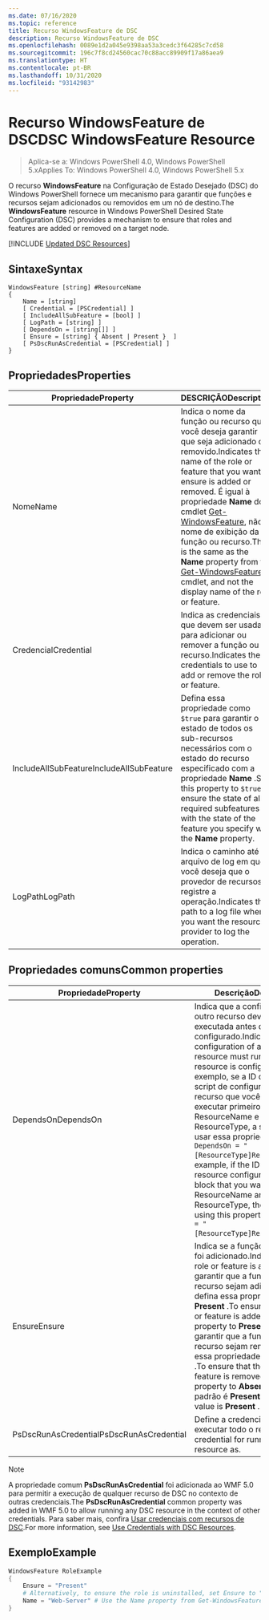 ```yaml
---
ms.date: 07/16/2020
ms.topic: reference
title: Recurso WindowsFeature de DSC
description: Recurso WindowsFeature de DSC
ms.openlocfilehash: 0089e1d2a045e9398aa53a3cedc3f64285c7cd58
ms.sourcegitcommit: 196c7f8cd24560cac70c88acc89909f17a86aea9
ms.translationtype: HT
ms.contentlocale: pt-BR
ms.lasthandoff: 10/31/2020
ms.locfileid: "93142983"
---
```

# <a name="dsc-windowsfeature-resource"></a><span data-ttu-id="2beb3-103">Recurso WindowsFeature de DSC</span><span class="sxs-lookup"><span data-stu-id="2beb3-103">DSC WindowsFeature Resource</span></span>

> <span data-ttu-id="2beb3-104">Aplica-se a: Windows PowerShell 4.0, Windows PowerShell 5.x</span><span class="sxs-lookup"><span data-stu-id="2beb3-104">Applies To: Windows PowerShell 4.0, Windows PowerShell 5.x</span></span>

<span data-ttu-id="2beb3-105">O recurso **WindowsFeature** na Configuração de Estado Desejado (DSC) do Windows PowerShell fornece um mecanismo para garantir que funções e recursos sejam adicionados ou removidos em um nó de destino.</span><span class="sxs-lookup"><span data-stu-id="2beb3-105">The **WindowsFeature** resource in Windows PowerShell Desired State Configuration (DSC) provides a mechanism to ensure that roles and features are added or removed on a target node.</span></span>

[!INCLUDE [Updated DSC Resources](../../../../../includes/dsc-resources.md)]

## <a name="syntax"></a><span data-ttu-id="2beb3-106">Sintaxe</span><span class="sxs-lookup"><span data-stu-id="2beb3-106">Syntax</span></span>

```Syntax
WindowsFeature [string] #ResourceName
{
    Name = [string]
    [ Credential = [PSCredential] ]
    [ IncludeAllSubFeature = [bool] ]
    [ LogPath = [string] ]
    [ DependsOn = [string[]] ]
    [ Ensure = [string] { Absent | Present }  ]
    [ PsDscRunAsCredential = [PSCredential] ]
}
```

## <a name="properties"></a><span data-ttu-id="2beb3-107">Propriedades</span><span class="sxs-lookup"><span data-stu-id="2beb3-107">Properties</span></span>

|<span data-ttu-id="2beb3-108">Propriedade</span><span class="sxs-lookup"><span data-stu-id="2beb3-108">Property</span></span> |<span data-ttu-id="2beb3-109">DESCRIÇÃO</span><span class="sxs-lookup"><span data-stu-id="2beb3-109">Description</span></span> |
|---|---|
|<span data-ttu-id="2beb3-110">Nome</span><span class="sxs-lookup"><span data-stu-id="2beb3-110">Name</span></span> |<span data-ttu-id="2beb3-111">Indica o nome da função ou recurso que você deseja garantir que seja adicionado ou removido.</span><span class="sxs-lookup"><span data-stu-id="2beb3-111">Indicates the name of the role or feature that you want to ensure is added or removed.</span></span> <span data-ttu-id="2beb3-112">É igual à propriedade **Name** do cmdlet [Get-WindowsFeature](/powershell/module/servermanager/Get-WindowsFeature), não o nome de exibição da função ou recurso.</span><span class="sxs-lookup"><span data-stu-id="2beb3-112">This is the same as the **Name** property from the [Get-WindowsFeature](/powershell/module/servermanager/Get-WindowsFeature) cmdlet, and not the display name of the role or feature.</span></span> |
|<span data-ttu-id="2beb3-113">Credencial</span><span class="sxs-lookup"><span data-stu-id="2beb3-113">Credential</span></span> |<span data-ttu-id="2beb3-114">Indica as credenciais que devem ser usadas para adicionar ou remover a função ou recurso.</span><span class="sxs-lookup"><span data-stu-id="2beb3-114">Indicates the credentials to use to add or remove the role or feature.</span></span> |
|<span data-ttu-id="2beb3-115">IncludeAllSubFeature</span><span class="sxs-lookup"><span data-stu-id="2beb3-115">IncludeAllSubFeature</span></span> |<span data-ttu-id="2beb3-116">Defina essa propriedade como `$true` para garantir o estado de todos os sub-recursos necessários com o estado do recurso especificado com a propriedade **Name** .</span><span class="sxs-lookup"><span data-stu-id="2beb3-116">Set this property to `$true` to ensure the state of all required subfeatures with the state of the feature you specify with the **Name** property.</span></span> |
|<span data-ttu-id="2beb3-117">LogPath</span><span class="sxs-lookup"><span data-stu-id="2beb3-117">LogPath</span></span> |<span data-ttu-id="2beb3-118">Indica o caminho até um arquivo de log em que você deseja que o provedor de recursos registre a operação.</span><span class="sxs-lookup"><span data-stu-id="2beb3-118">Indicates the path to a log file where you want the resource provider to log the operation.</span></span> |

## <a name="common-properties"></a><span data-ttu-id="2beb3-119">Propriedades comuns</span><span class="sxs-lookup"><span data-stu-id="2beb3-119">Common properties</span></span>

|<span data-ttu-id="2beb3-120">Propriedade</span><span class="sxs-lookup"><span data-stu-id="2beb3-120">Property</span></span> |<span data-ttu-id="2beb3-121">Descrição</span><span class="sxs-lookup"><span data-stu-id="2beb3-121">Description</span></span> |
|---|---|
|<span data-ttu-id="2beb3-122">DependsOn</span><span class="sxs-lookup"><span data-stu-id="2beb3-122">DependsOn</span></span> |<span data-ttu-id="2beb3-123">Indica que a configuração de outro recurso deve ser executada antes de ele ser configurado.</span><span class="sxs-lookup"><span data-stu-id="2beb3-123">Indicates that the configuration of another resource must run before this resource is configured.</span></span> <span data-ttu-id="2beb3-124">Por exemplo, se a ID do bloco de script de configuração do recurso que você deseja executar primeiro for ResourceName e seu tipo for ResourceType, a sintaxe para usar essa propriedade será `DependsOn = "[ResourceType]ResourceName"`.</span><span class="sxs-lookup"><span data-stu-id="2beb3-124">For example, if the ID of the resource configuration script block that you want to run first is ResourceName and its type is ResourceType, the syntax for using this property is `DependsOn = "[ResourceType]ResourceName"`.</span></span> |
|<span data-ttu-id="2beb3-125">Ensure</span><span class="sxs-lookup"><span data-stu-id="2beb3-125">Ensure</span></span> |<span data-ttu-id="2beb3-126">Indica se a função ou o recurso foi adicionado.</span><span class="sxs-lookup"><span data-stu-id="2beb3-126">Indicates if the role or feature is added.</span></span> <span data-ttu-id="2beb3-127">Para garantir que a função ou o recurso sejam adicionados, defina essa propriedade como **Present** .</span><span class="sxs-lookup"><span data-stu-id="2beb3-127">To ensure that the role or feature is added, set this property to **Present** .</span></span> <span data-ttu-id="2beb3-128">Para garantir que a função ou o recurso sejam removidos, defina essa propriedade como **Absent** .</span><span class="sxs-lookup"><span data-stu-id="2beb3-128">To ensure that the role or feature is removed, set the property to **Absent** .</span></span> <span data-ttu-id="2beb3-129">O valor padrão é **Present** .</span><span class="sxs-lookup"><span data-stu-id="2beb3-129">The default value is **Present** .</span></span> |
|<span data-ttu-id="2beb3-130">PsDscRunAsCredential</span><span class="sxs-lookup"><span data-stu-id="2beb3-130">PsDscRunAsCredential</span></span> |<span data-ttu-id="2beb3-131">Define a credencial para executar todo o recurso.</span><span class="sxs-lookup"><span data-stu-id="2beb3-131">Sets the credential for running the entire resource as.</span></span> |

> [!NOTE]
> <span data-ttu-id="2beb3-132">A propriedade comum **PsDscRunAsCredential** foi adicionada ao WMF 5.0 para permitir a execução de qualquer recurso de DSC no contexto de outras credenciais.</span><span class="sxs-lookup"><span data-stu-id="2beb3-132">The **PsDscRunAsCredential** common property was added in WMF 5.0 to allow running any DSC resource in the context of other credentials.</span></span> <span data-ttu-id="2beb3-133">Para saber mais, confira [Usar credenciais com recursos de DSC](../../../configurations/runasuser.md).</span><span class="sxs-lookup"><span data-stu-id="2beb3-133">For more information, see [Use Credentials with DSC Resources](../../../configurations/runasuser.md).</span></span>

## <a name="example"></a><span data-ttu-id="2beb3-134">Exemplo</span><span class="sxs-lookup"><span data-stu-id="2beb3-134">Example</span></span>

```powershell
WindowsFeature RoleExample
{
    Ensure = "Present"
    # Alternatively, to ensure the role is uninstalled, set Ensure to "Absent"
    Name = "Web-Server" # Use the Name property from Get-WindowsFeature
}
```
